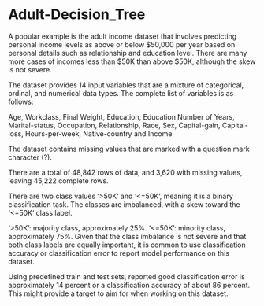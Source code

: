 # Adult-Decision_Tree

A popular example is the adult income dataset that involves predicting personal income levels as above or below $50,000 per year based on personal details such as relationship and education level. There are many more cases of incomes less than $50K than above $50K, although the skew is not severe.

The dataset provides 14 input variables that are a mixture of categorical, ordinal, and numerical data types. The complete list of variables is as follows:

Age,
Workclass,
Final Weight,
Education,
Education Number of Years,
Marital-status,
Occupation,
Relationship,
Race,
Sex,
Capital-gain,
Capital-loss,
Hours-per-week,
Native-country and Income

The dataset contains missing values that are marked with a question mark character (?).

There are a total of 48,842 rows of data, and 3,620 with missing values, leaving 45,222 complete rows.

There are two class values ‘>50K‘ and ‘<=50K‘, meaning it is a binary classification task. The classes are imbalanced, with a skew toward the ‘<=50K‘ class label.

‘>50K’: majority class, approximately 25%.
‘<=50K’: minority class, approximately 75%.
Given that the class imbalance is not severe and that both class labels are equally important, it is common to use classification accuracy or classification error to report model performance on this dataset.

Using predefined train and test sets, reported good classification error is approximately 14 percent or a classification accuracy of about 86 percent. This might provide a target to aim for when working on this dataset.
